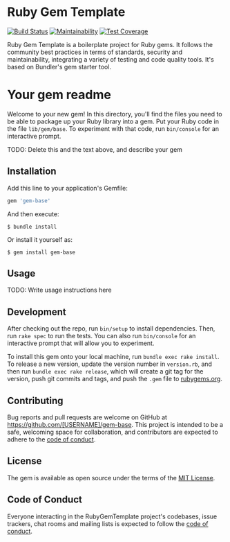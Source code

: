 # Ruby Gem Template

[![Build Status](https://travis-ci.com/rootstrap/best_buy_ruby.svg?branch=master)](https://travis-ci.com/rootstrap/best_buy_ruby)
[![Maintainability](https://api.codeclimate.com/v1/badges/e550defc9063dc6a29d7/maintainability)](https://codeclimate.com/github/rootstrap/best_buy_ruby/maintainability)
[![Test Coverage](https://api.codeclimate.com/v1/badges/e550defc9063dc6a29d7/test_coverage)](https://codeclimate.com/github/rootstrap/best_buy_ruby/test_coverage)

Ruby Gem Template is a boilerplate project for Ruby gems. It follows the community best practices in terms of standards, security and maintainability, integrating a variety of testing and code quality tools. It's based on Bundler's gem starter tool.

# Your gem readme

Welcome to your new gem! In this directory, you'll find the files you need to be able to package up your Ruby library into a gem. Put your Ruby code in the file `lib/gem/base`. To experiment with that code, run `bin/console` for an interactive prompt.

TODO: Delete this and the text above, and describe your gem

## Installation

Add this line to your application's Gemfile:

```ruby
gem 'gem-base'
```

And then execute:

    $ bundle install

Or install it yourself as:

    $ gem install gem-base

## Usage

TODO: Write usage instructions here

## Development

After checking out the repo, run `bin/setup` to install dependencies. Then, run `rake spec` to run the tests. You can also run `bin/console` for an interactive prompt that will allow you to experiment.

To install this gem onto your local machine, run `bundle exec rake install`. To release a new version, update the version number in `version.rb`, and then run `bundle exec rake release`, which will create a git tag for the version, push git commits and tags, and push the `.gem` file to [rubygems.org](https://rubygems.org).

## Contributing

Bug reports and pull requests are welcome on GitHub at https://github.com/[USERNAME]/gem-base. This project is intended to be a safe, welcoming space for collaboration, and contributors are expected to adhere to the [code of conduct](https://github.com/[USERNAME]/gem-base/blob/master/CODE_OF_CONDUCT.md).


## License

The gem is available as open source under the terms of the [MIT License](https://opensource.org/licenses/MIT).

## Code of Conduct

Everyone interacting in the RubyGemTemplate project's codebases, issue trackers, chat rooms and mailing lists is expected to follow the [code of conduct](https://github.com/[USERNAME]/gem-base/blob/master/CODE_OF_CONDUCT.md).
